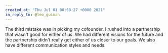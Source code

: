 ```yaml
---
created_at: "Thu Jul 01 00:58:27 +0000 2021"
in_reply_to: @leo_guinan
---
```


The third mistake was in picking my cofounder. I rushed into a partnership that wasn't good for either of us. We had different visions for the future and the partnership didn't really get either of us closer to our goals. We also have different communication styles and needs.